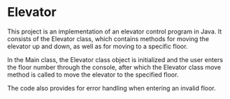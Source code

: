 # Elevator
This project is an implementation of an elevator control program in Java. It consists of the Elevator class, which contains methods for moving the elevator up and down, as well as for moving to a specific floor. 

In the Main class, the Elevator class object is initialized and the user enters the floor number through the console, after which the Elevator class move method is called to move the elevator to the specified floor. 

The code also provides for error handling when entering an invalid floor.
